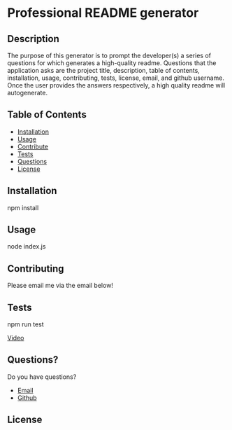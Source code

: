 # Professional README generator

## Description

The purpose of this generator is to prompt the developer(s) a series of questions for which generates a high-quality readme. Questions that the application asks are the project title, description, table of contents, installation, usage, contributing, tests, license, email, and github username. Once the user provides the answers respectively, a high quality readme will autogenerate.

## Table of Contents

- [Installation](#Installation)
- [Usage](#Usage)
- [Contribute](#Contribute)
- [Tests](#Tests)
- [Questions](#Questions)
- [License](#License)

## Installation

npm install

## Usage

node index.js

## Contributing

Please email me via the email below!

## Tests

npm run test

[Video](https://drive.google.com/file/d/1vmDVRGkbLTarKIqeSwHXwDRAuKflL9Da/view?usp=sharing)

## Questions?

Do you have questions?
- [Email](mailto:avaloserick97@gmail.com)
- [Github](https://github.com/erickjavalos)

## License

